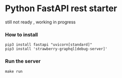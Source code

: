 # Python FastAPI rest starter

still not ready , working in progress

### How to install


```
pip3 install fastapi "uvicorn[standard]"
pip3 install 'strawberry-graphql[debug-server]'
```

### Run the server
```
make run
```